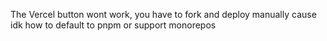The Vercel button wont work, you have to fork and deploy manually cause idk how to default to pnpm or support monorepos
